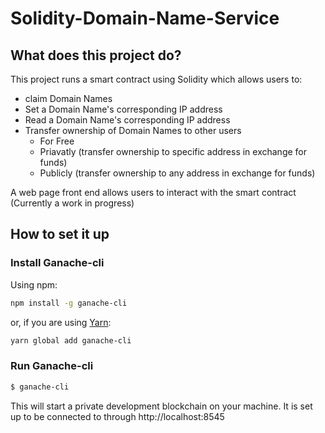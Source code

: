 # Solidity-Domain-Name-Service

## What does this project do?

This project runs a smart contract using Solidity which allows users to:
- claim Domain Names
- Set a Domain Name's corresponding IP address
- Read a Domain Name's corresponding IP address
- Transfer ownership of Domain Names to other users
  - For Free
  - Priavatly (transfer ownership to specific address in exchange for funds)
  - Publicly (transfer ownership to any address in exchange for funds)

A web page front end allows users to interact with the smart contract (Currently a work in progress)

## How to set it up

### Install Ganache-cli

Using npm:

```Bash
npm install -g ganache-cli
```

or, if you are using [Yarn](https://yarnpkg.com/):

```Bash
yarn global add ganache-cli
```
### Run Ganache-cli

```Bash
$ ganache-cli
```

This will start a private development blockchain on your machine. It is set up to be connected to through http://localhost:8545
